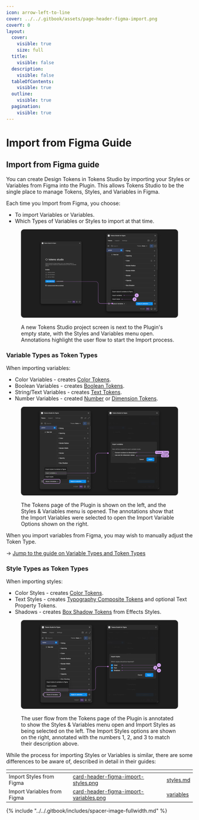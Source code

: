 ```yaml
---
icon: arrow-left-to-line
cover: ../../.gitbook/assets/page-header-figma-import.png
coverY: 0
layout:
  cover:
    visible: true
    size: full
  title:
    visible: false
  description:
    visible: false
  tableOfContents:
    visible: true
  outline:
    visible: true
  pagination:
    visible: true
---
```


# Import from Figma Guide

## Import from Figma guide&#x20;

You can create Design Tokens in Tokens Studio by importing your Styles or Variables from Figma into the Plugin. This allows Tokens Studio to be the single place to manage Tokens, Styles, and Variables in Figma.

Each time you Import from Figma, you choose:

* To import Variables or Variables.&#x20;
* Which Types of Variables or Styles to import at that time.&#x20;

<figure><img src="../../.gitbook/assets/load-new-file-import-EITHER-v2.2.png" alt=""><figcaption><p>A new Tokens Studio project screen is next to the Plugin's empty state, with the Styles and Variables menu open. Annotations highlight the user flow to start the Import process. </p></figcaption></figure>



### Variable Types as Token Types

When importing variables:

* Color Variables -  creates [Color Tokens](../../manage-tokens/token-types/color/).
* Boolean Variables - creates [Boolean Tokens](../../manage-tokens/token-types/boolean.md).&#x20;
* String/Text Variables - creates [Text Tokens](../../manage-tokens/token-types/text.md).
* Number Variables - created [Number](../../manage-tokens/token-types/number.md) or [Dimension Tokens](../../manage-tokens/token-types/dimension/).&#x20;

<figure><img src="../../.gitbook/assets/number-options-import-variables-v2.2.png" alt=""><figcaption><p>The Tokens page of the Plugin is shown on the left, and the Styles &#x26; Variables menu is opened. The annotations show that the Import Variables were selected to open the Import Variable Options shown on the right. </p></figcaption></figure>



When you import variables from Figma, you may wish to manually adjust the Token Type.

→ [Jump to the guide on Variable Types and Token Types](variables/token-types.md)



### Style Types as Token Types

When importing styles:

* Color Styles - creates [Color Tokens](../../manage-tokens/token-types/color/).
* Text Styles - creates [Typography Composite Tokens](../../manage-tokens/token-types/typography/) and optional Text Property Tokens.
* Shadows - creates [Box Shadow Tokens](../../manage-tokens/token-types/box-shadow.md) from Effects Styles.

<figure><img src="../../.gitbook/assets/style-options-annotated-import-styles-v2.2.png" alt=""><figcaption><p>The user flow from the Tokens page of the Plugin is annotated to show the Styles &#x26; Variables menu open and Import Styles as being selected on the left. The Import Styles options are shown on the right, annotated with the numbers 1, 2, and 3 to match their description above.</p></figcaption></figure>





While the process for importing Styles or Variables is similar, there are some differences to be aware of, described in detail in their guides:&#x20;

<table data-view="cards"><thead><tr><th></th><th data-hidden data-card-cover data-type="files"></th><th data-hidden data-card-target data-type="content-ref"></th></tr></thead><tbody><tr><td>Import Styles from Figma</td><td><a href="../../.gitbook/assets/card-header-figma-import-styles.png">card-header-figma-import-styles.png</a></td><td><a href="styles.md">styles.md</a></td></tr><tr><td>Import Variables from Figma</td><td><a href="../../.gitbook/assets/card-header-figma-import-variables.png">card-header-figma-import-variables.png</a></td><td><a href="variables/">variables</a></td></tr></tbody></table>



{% include "../../.gitbook/includes/spacer-image-fullwidth.md" %}
